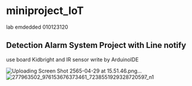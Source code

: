 # miniproject_IoT
lab emdedded 010123120
## Detection Alarm System Project with Line notify
use board Kidbright and IR sensor write by ArduinoIDE

![Uploading Screen Shot 2565-04-29 at 15.51.46.png…]()
![277963502_976153676373461_7238551929328720597_n1](https://user-images.githubusercontent.com/68387776/164884653-31fa3eb7-9e05-4468-b6dd-771d35d0623b.png)



